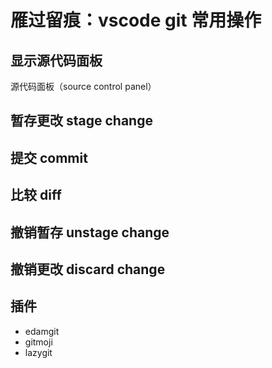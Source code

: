 # 雁过留痕：vscode git 常用操作

## 显示源代码面板

源代码面板（source control panel）

## 暂存更改 stage change

## 提交 commit

## 比较 diff

## 撤销暂存 unstage change

## 撤销更改 discard change

## 插件

- edamgit
- gitmoji
- lazygit